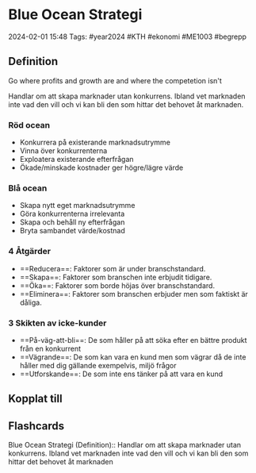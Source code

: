 # Blue Ocean Strategi

2024-02-01 15:48
Tags: #year2024 #KTH #ekonomi #ME1003 #begrepp

## Definition

Go where profits and growth are and where the competetion isn't

Handlar om att skapa marknader utan konkurrens. Ibland vet marknaden inte vad den vill och vi kan bli den som hittar det behovet åt marknaden.

### Röd ocean

- Konkurrera på existerande marknadsutrymme
- Vinna över konkurrenterna
- Exploatera existerande efterfrågan
- Ökade/minskade kostnader ger högre/lägre värde

### Blå ocean

- Skapa nytt eget marknadsutrymme
- Göra konkurrenterna irrelevanta
- Skapa och behåll ny efterfrågan
- Bryta sambandet värde/kostnad

### 4 Åtgärder

- ==Reducera==: Faktorer som är under branschstandard.
- ==Skapa==: Faktorer som branschen inte erbjudit tidigare.
- ==Öka==: Faktorer som borde höjas över branschstandard.
- ==Eliminera==: Faktorer som branschen erbjuder men som faktiskt är dåliga.

### 3 Skikten av icke-kunder

- ==På-väg-att-bli==: De som håller på att söka efter en bättre produkt från en konkurrent
- ==Vägrande==: De som kan vara en kund men som vägrar då de inte håller med dig gällande exempelvis, miljö frågor
- ==Utforskande==: De som inte ens tänker på att vara en kund

## Kopplat till

## Flashcards

Blue Ocean Strategi (Definition):: Handlar om att skapa marknader utan konkurrens. Ibland vet marknaden inte vad den vill och vi kan bli den som hittar det behovet åt marknaden
